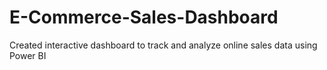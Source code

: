 # E-Commerce-Sales-Dashboard
Created interactive dashboard to track and analyze online sales data using Power BI
